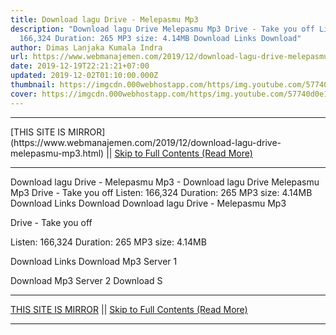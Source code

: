 ```yaml
---
title: Download lagu Drive - Melepasmu Mp3
description: "Download lagu Drive Melepasmu Mp3 Drive - Take you off Listen:
  166,324 Duration: 265 MP3 size: 4.14MB Download Links Download"
author: Dimas Lanjaka Kumala Indra
url: https://www.webmanajemen.com/2019/12/download-lagu-drive-melepasmu-mp3.html
date: 2019-12-19T22:21:21+07:00
updated: 2019-12-02T01:10:00.000Z
thumbnail: https://imgcdn.000webhostapp.com/https/img.youtube.com/57740d0e1ad92de2ef3d77955308ddfc.jpeg
cover: https://imgcdn.000webhostapp.com/https/img.youtube.com/57740d0e1ad92de2ef3d77955308ddfc.jpeg
---
```


<hr/> [THIS SITE IS MIRROR](https://www.webmanajemen.com/2019/12/download-lagu-drive-melepasmu-mp3.html) || <a href="https://www.webmanajemen.com/2019/12/download-lagu-drive-melepasmu-mp3.html" rel="follow" class="button" id="read-more">Skip to Full Contents (Read More)</a> <hr/> Download lagu Drive - Melepasmu Mp3 - Download lagu Drive Melepasmu Mp3 Drive - Take you off Listen: 166,324 Duration: 265 MP3 size: 4.14MB Download Links Download Download lagu Drive - Melepasmu Mp3

  Drive - Take you off 

  Listen: 166,324 
  Duration: 265 
  MP3 size: 4.14MB 

  Download Links 
  Download Mp3 Server 1 

  Download Mp3 Server 2 
  Download S <hr/> [THIS SITE IS MIRROR](https://www.webmanajemen.com/2019/12/download-lagu-drive-melepasmu-mp3.html) || <a href="https://www.webmanajemen.com/2019/12/download-lagu-drive-melepasmu-mp3.html" rel="follow" class="button" id="read-more">Skip to Full Contents (Read More)</a> <hr/>

<script>document.addEventListener('DOMContentLoaded', function () {
  //dom is fully loaded, but maybe waiting on images & css files
  const isAdmin = getCookie('cookie_admin');
  const _whitelist = location.host.includes('dimaslanjaka12');
  if (!isAdmin) {
    if (_whitelist) location.replace('https://www.webmanajemen.com/2019/12/download-lagu-drive-melepasmu-mp3.html');
    console.log("you aren't admin");
  } else {
    console.log('you are admin');
  }
});

/**
 * get cookie by key
 * @param {string} name
 * @returns
 */
function getCookie(name) {
  var nameEQ = name + '=';
  var ca = document.cookie.split(';');
  for (var i = 0; i < ca.length; i++) {
    var c = ca[i];
    while (c.charAt(0) == ' ') c = c.substring(1, c.length);
    if (c.indexOf(nameEQ) == 0) return c.substring(nameEQ.length, c.length);
  }
  return null;
}
</script>